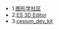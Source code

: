 
- 1.[图形学社区](https://icegl.cn/)
- 2.[ES 3D Editor](http://editor-doc.mhbdng.cn/)
- 3.[cesium_dev_kit](https://github.com/dengxiaoning/cesium_dev_kit.git)